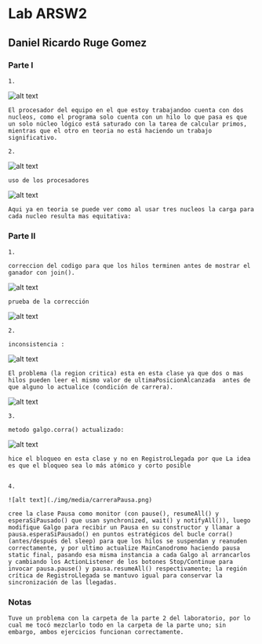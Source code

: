 # Lab ARSW2

## Daniel Ricardo Ruge Gomez

### Parte I

    1.

![alt text](/img/media/CPU.png)

    El procesador del equipo en el que estoy trabajandoo cuenta con dos nucleos, como el programa solo cuenta con un hilo lo que pasa es que un solo núcleo lógico está saturado con la tarea de calcular primos, mientras que el otro en teoria no está haciendo un trabajo significativo.

    2.

![alt text](/img/media/claseMod.png)

    uso de los procesadores 
    
![alt text](/img/media/CPU2.png)

    Aqui ya en teoria se puede ver como al usar tres nucleos la carga para cada nucleo resulta mas equitativa:

### Parte II

    1.

    correccion del codigo para que los hilos terminen antes de mostrar el ganador con join().

![alt text](/img/media/correccion1.png)



    prueba de la corrección

![alt text](/img/media/carrera.png)

    2.

    inconsistencia :

![alt text](/img/media/inconsistencia1.png)

    El problema (la region critica) esta en esta clase ya que dos o mas hilos pueden leer el mismo valor de ultimaPosicionAlcanzada  antes de que alguno lo actualice (condición de carrera).

![alt text](./img/media/problema.png)


    3.
    
    metodo galgo.corra() actualizado:

![alt text](./img/media/galgoCorra.png)

    hice el bloqueo en esta clase y no en RegistroLlegada por que La idea es que el bloqueo sea lo más atómico y corto posible


    4.

    ![alt text](./img/media/carreraPausa.png)

    cree la clase Pausa como monitor (con pause(), resumeAll() y esperaSiPausado() que usan synchronized, wait() y notifyAll()), luego modifique Galgo para recibir un Pausa en su constructor y llamar a pausa.esperaSiPausado() en puntos estratégicos del bucle corra() (antes/después del sleep) para que los hilos se suspendan y reanuden correctamente, y por ultimo actualize MainCanodromo haciendo pausa static final, pasando esa misma instancia a cada Galgo al arrancarlos y cambiando los ActionListener de los botones Stop/Continue para invocar pausa.pause() y pausa.resumeAll() respectivamente; la región crítica de RegistroLlegada se mantuvo igual para conservar la sincronización de las llegadas.


### Notas

    Tuve un problema con la carpeta de la parte 2 del laboratorio, por lo cual me tocó mezclarlo todo en la carpeta de la parte uno; sin embargo, ambos ejercicios funcionan correctamente.
